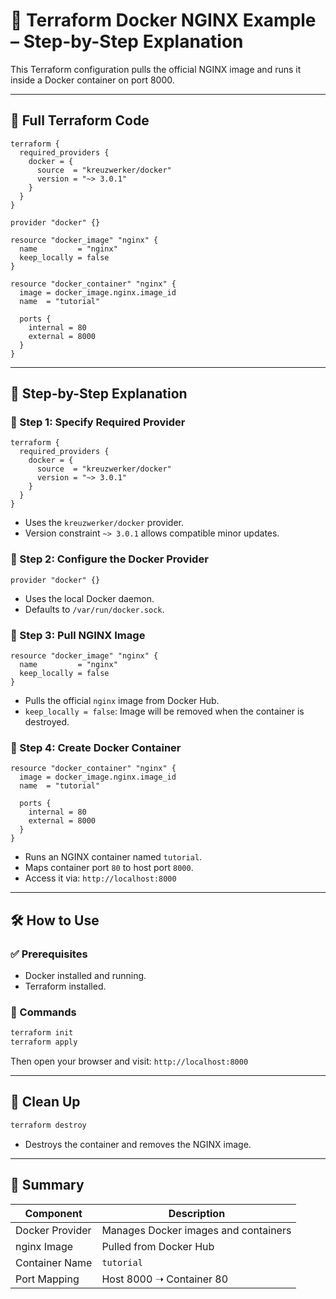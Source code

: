 # 🐳 Terraform Docker NGINX Example – Step-by-Step Explanation

This Terraform configuration pulls the official NGINX image and runs it inside a Docker container on port 8000.

---

## 📁 Full Terraform Code

```hcl
terraform {
  required_providers {
    docker = {
      source  = "kreuzwerker/docker"
      version = "~> 3.0.1"
    }
  }
}

provider "docker" {}

resource "docker_image" "nginx" {
  name         = "nginx"
  keep_locally = false
}

resource "docker_container" "nginx" {
  image = docker_image.nginx.image_id
  name  = "tutorial"

  ports {
    internal = 80
    external = 8000
  }
}
```

---

## 🧱 Step-by-Step Explanation

### 🔹 Step 1: Specify Required Provider

```hcl
terraform {
  required_providers {
    docker = {
      source  = "kreuzwerker/docker"
      version = "~> 3.0.1"
    }
  }
}
```

- Uses the `kreuzwerker/docker` provider.
- Version constraint `~> 3.0.1` allows compatible minor updates.

### 🔹 Step 2: Configure the Docker Provider

```hcl
provider "docker" {}
```

- Uses the local Docker daemon.
- Defaults to `/var/run/docker.sock`.

### 🔹 Step 3: Pull NGINX Image

```hcl
resource "docker_image" "nginx" {
  name         = "nginx"
  keep_locally = false
}
```

- Pulls the official `nginx` image from Docker Hub.
- `keep_locally = false`: Image will be removed when the container is destroyed.

### 🔹 Step 4: Create Docker Container

```hcl
resource "docker_container" "nginx" {
  image = docker_image.nginx.image_id
  name  = "tutorial"

  ports {
    internal = 80
    external = 8000
  }
}
```

- Runs an NGINX container named `tutorial`.
- Maps container port `80` to host port `8000`.
- Access it via: `http://localhost:8000`

---

## 🛠 How to Use

### ✅ Prerequisites

- Docker installed and running.
- Terraform installed.

### 🧪 Commands

```bash
terraform init
terraform apply
```

Then open your browser and visit: `http://localhost:8000`

---

## 🧼 Clean Up

```bash
terraform destroy
```

- Destroys the container and removes the NGINX image.

---

## 📌 Summary

| Component        | Description                            |
|------------------|----------------------------------------|
| Docker Provider  | Manages Docker images and containers   |
| nginx Image      | Pulled from Docker Hub                 |
| Container Name   | `tutorial`                             |
| Port Mapping     | Host 8000 ➝ Container 80               |